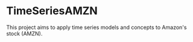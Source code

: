 # TimeSeriesAMZN
This project aims to apply time series models and concepts to Amazon's stock (AMZN).
